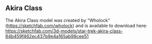 ## Akira Class

The Akira Class model was created by "Wholock" (https://sketchfab.com/wholock) and is available to download here: https://sketchfab.com/3d-models/star-trek-akira-class-84b459f462ec437b9e4a165ab98cee51



